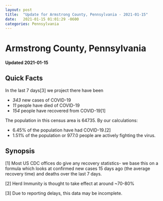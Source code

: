 ```yaml
---
layout: post
title:  "Update for Armstrong County, Pennsylvania - 2021-01-15"
date:   2021-01-15 01:01:29 -0600
categories: Pennsylvania
---
```


# Armstrong County, Pennsylvania
#### Updated 2021-01-15

## Quick Facts

In the last 7 days[3] we project there have been
- *343* new cases of COVID-19
- *11* people have died of COVID-19
- *154* people have recovered from COVID-19[1]

The population in this census area is 64735. By our calculations:
- 6.45% of the population have had COVID-19.[2]
- 1.51% of the population or 977.0 people are actively fighting the virus.

## Synopsis




[1] Most US CDC offices do give any recovery statistics- we base this on a formula which looks at confirmed new cases
15 days ago (the average recovery time) and deaths over the last 7 days.

[2] Herd Immunity is thought to take effect at around ~70-80%

[3] Due to reporting delays, this data may be incomplete.
 
    